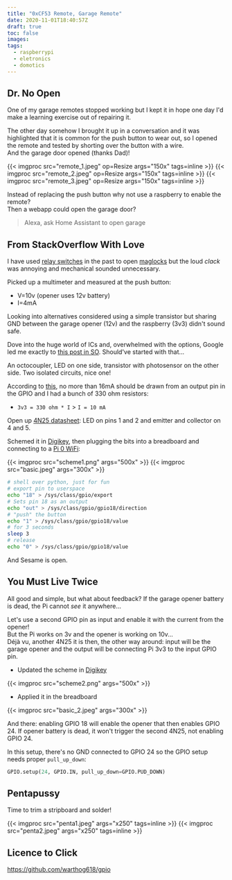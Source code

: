 ```yaml
---
title: "0xCF53 Remote, Garage Remote"
date: 2020-11-01T18:40:57Z
draft: true
toc: false
images:
tags: 
  - raspberrypi
  - eletronics
  - domotics
---
```


## Dr. No Open

One of my garage remotes stopped working but I kept it in hope one day I'd make a learning exercise out of repairing it.

The other day somehow I brought it up in a conversation and it was highlighted that it is common for the push button to wear out, so I opened the remote and tested by shorting over the button with a wire.  
And the garage door opened (thanks Dad)!

{{< imgproc src="remote_1.jpeg" op=Resize args="150x" tags=inline >}}
{{< imgproc src="remote_2.jpeg" op=Resize args="150x" tags=inline >}}
{{< imgproc src="remote_3.jpeg" op=Resize args="150x" tags=inline >}}

Instead of replacing the push button why not use a raspberry to enable the remote?  
Then a webapp could open the garage door?  
> Alexa, ask Home Assistant to open garage

## From StackOverflow With Love

I have used [relay switches](https://en.wikipedia.org/wiki/Relay) in the past to open [maglocks](https://en.wikipedia.org/wiki/Electromagnetic_lock) but the loud *clack* was annoying and mechanical sounded unnecessary.

Picked up a multimeter and measured at the push button:
* V=10v (opener uses 12v battery)
* I=4mA

Looking into alternatives considered using a simple transistor but sharing GND between the garage opener (12v) and the raspberry (3v3) didn't sound safe.

Dove into the huge world of ICs and, overwhelmed with the options, Google led me exactly to [this post in SO](https://electronics.stackexchange.com/questions/76682/shorting-a-remote-control-pushbutton-with-gpio-and-a-transistor). Should've started with that...

An octocoupler, LED on one side, transistor with photosensor on the other side. Two isolated circuits, nice one!

According to [this](http://www.mosaic-industries.com/embedded-systems/microcontroller-projects/raspberry-pi/gpio-pin-electrical-specifications#rpi-gpio-input-voltage-and-output-current-limitations), no more than 16mA should be drawn from an output pin in the GPIO and I had a bunch of 330 ohm resistors:

* `3v3 = 330 ohm * I` > `I = 10 mA`

Open up [4N25 datasheet](https://www.digikey.com/en/products/detail/lite-on-inc/4N25/385762): LED on pins 1 and 2 and emitter and collector on 4 and 5.

Schemed it in [Digikey](https://www.digikey.pt/schemeit/project/rgr1-cc1bac87b73e494884bbe0246aa2afe0/), then plugging the bits into a breadboard and connecting to a [Pi 0 WiFi](https://www.raspberrypi.org/products/raspberry-pi-zero-w/?resellerType=home):

{{< imgproc src="scheme1.png" args="500x" >}}
{{< imgproc src="basic.jpeg" args="300x" >}}

```bash
# shell over python, just for fun
# export pin to userspace
echo "18" > /sys/class/gpio/export
# Sets pin 18 as an output
echo "out" > /sys/class/gpio/gpio18/direction
# "push" the button
echo "1" > /sys/class/gpio/gpio18/value
# for 3 seconds
sleep 3
# release
echo "0" > /sys/class/gpio/gpio18/value 
```

And Sesame is open.

## You Must Live Twice

All good and simple, but what about feedback? If the garage opener battery is dead, the Pi cannot *see* it anywhere...

Let's use a second GPIO pin as input and enable it with the current from the opener!  
But the Pi works on 3v and the opener is working on 10v...  
Déjà vu, another 4N25 it is then, the other way around: input will be the garage opener and the output will be connecting Pi 3v3 to the input GPIO pin.

* Updated the scheme in [Digikey](https://www.digikey.pt/schemeit/project/rgr1-cc1bac87b73e494884bbe0246aa2afe0/b59742577e02417988ec0c8ade0acb29)

{{< imgproc src="scheme2.png" args="500x" >}}

* Applied it in the breadboard

{{< imgproc src="basic_2.jpeg" args="300x" >}}

And there: enabling GPIO 18 will enable the opener that then enables GPIO 24. If opener battery is dead, it won't trigger the second 4N25, not enabling GPIO 24.

In this setup, there's no GND connected to GPIO 24 so the GPIO setup needs proper `pull_up_down`:

```python
GPIO.setup(24, GPIO.IN, pull_up_down=GPIO.PUD_DOWN)
```

## Pentapussy

Time to trim a stripboard and solder!

{{< imgproc src="penta1.jpeg" args="x250" tags=inline >}}
{{< imgproc src="penta2.jpeg" args="x250" tags=inline >}}



## Licence to Click

https://github.com/warthog618/gpio